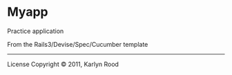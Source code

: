 Myapp
========================
Practice application

From the Rails3/Devise/Spec/Cucumber template

________________________

License 
Copyright © 2011, Karlyn Rood
